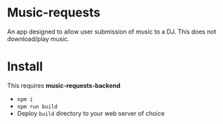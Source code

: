 # Music-requests
An app designed to allow user submission of music to a DJ. This does not download/play music.

# Install
This requires **music-requests-backend**
 - `npm i`
 - `npm run build`
 - Deploy `build` directory to your web server of choice
